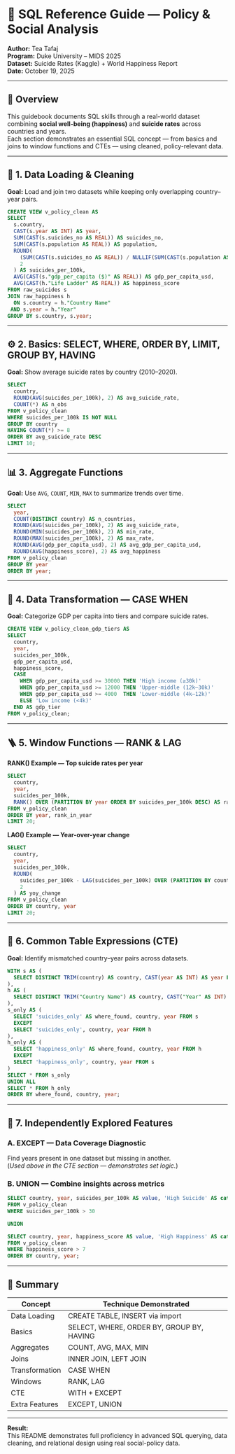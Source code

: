 
# 🧭 SQL Reference Guide — Policy & Social Analysis

**Author:** Tea Tafaj  
**Program:** Duke University – MIDS 2025  
**Dataset:** Suicide Rates (Kaggle) + World Happiness Report  
**Date:** October 19, 2025

---

## 📂 Overview

This guidebook documents SQL skills through a real-world dataset combining **social well-being (happiness)** and **suicide rates** across countries and years.  
Each section demonstrates an essential SQL concept — from basics and joins to window functions and CTEs — using cleaned, policy-relevant data.

---

## 🧱 1. Data Loading & Cleaning

**Goal:** Load and join two datasets while keeping only overlapping country–year pairs.

```sql
CREATE VIEW v_policy_clean AS
SELECT
  s.country,
  CAST(s.year AS INT) AS year,
  SUM(CAST(s.suicides_no AS REAL)) AS suicides_no,
  SUM(CAST(s.population AS REAL)) AS population,
  ROUND(
    (SUM(CAST(s.suicides_no AS REAL)) / NULLIF(SUM(CAST(s.population AS REAL)), 0)) * 100000,
    2
  ) AS suicides_per_100k,
  AVG(CAST(s."gdp_per_capita ($)" AS REAL)) AS gdp_per_capita_usd,
  AVG(CAST(h."Life Ladder" AS REAL)) AS happiness_score
FROM raw_suicides s
JOIN raw_happiness h
  ON s.country = h."Country Name"
 AND s.year = h."Year"
GROUP BY s.country, s.year;
```

---

## ⚙️ 2. Basics: SELECT, WHERE, ORDER BY, LIMIT, GROUP BY, HAVING

**Goal:** Show average suicide rates by country (2010–2020).

```sql
SELECT
  country,
  ROUND(AVG(suicides_per_100k), 2) AS avg_suicide_rate,
  COUNT(*) AS n_obs
FROM v_policy_clean
WHERE suicides_per_100k IS NOT NULL
GROUP BY country
HAVING COUNT(*) >= 8
ORDER BY avg_suicide_rate DESC
LIMIT 10;
```

---

## 📊 3. Aggregate Functions

**Goal:** Use `AVG`, `COUNT`, `MIN`, `MAX` to summarize trends over time.

```sql
SELECT
  year,
  COUNT(DISTINCT country) AS n_countries,
  ROUND(AVG(suicides_per_100k), 2) AS avg_suicide_rate,
  ROUND(MIN(suicides_per_100k), 2) AS min_rate,
  ROUND(MAX(suicides_per_100k), 2) AS max_rate,
  ROUND(AVG(gdp_per_capita_usd), 2) AS avg_gdp_per_capita_usd,
  ROUND(AVG(happiness_score), 2) AS avg_happiness
FROM v_policy_clean
GROUP BY year
ORDER BY year;
```

---

## 🧩 4. Data Transformation — CASE WHEN

**Goal:** Categorize GDP per capita into tiers and compare suicide rates.

```sql
CREATE VIEW v_policy_clean_gdp_tiers AS
SELECT
  country,
  year,
  suicides_per_100k,
  gdp_per_capita_usd,
  happiness_score,
  CASE
    WHEN gdp_per_capita_usd >= 30000 THEN 'High income (≥30k)'
    WHEN gdp_per_capita_usd >= 12000 THEN 'Upper-middle (12k–30k)'
    WHEN gdp_per_capita_usd >= 4000  THEN 'Lower-middle (4k–12k)'
    ELSE 'Low income (<4k)'
  END AS gdp_tier
FROM v_policy_clean;
```

---

## 🪜 5. Window Functions — RANK & LAG

**RANK() Example — Top suicide rates per year**

```sql
SELECT
  country,
  year,
  suicides_per_100k,
  RANK() OVER (PARTITION BY year ORDER BY suicides_per_100k DESC) AS rank_in_year
FROM v_policy_clean
ORDER BY year, rank_in_year
LIMIT 20;
```

**LAG() Example — Year-over-year change**

```sql
SELECT
  country,
  year,
  suicides_per_100k,
  ROUND(
    suicides_per_100k - LAG(suicides_per_100k) OVER (PARTITION BY country ORDER BY year),
    2
  ) AS yoy_change
FROM v_policy_clean
ORDER BY country, year
LIMIT 20;
```

---

## 🧠 6. Common Table Expressions (CTE)

**Goal:** Identify mismatched country–year pairs across datasets.  

```sql
WITH s AS (
  SELECT DISTINCT TRIM(country) AS country, CAST(year AS INT) AS year FROM raw_suicides
),
h AS (
  SELECT DISTINCT TRIM("Country Name") AS country, CAST("Year" AS INT) AS year FROM raw_happiness
),
s_only AS (
  SELECT 'suicides_only' AS where_found, country, year FROM s
  EXCEPT
  SELECT 'suicides_only', country, year FROM h
),
h_only AS (
  SELECT 'happiness_only' AS where_found, country, year FROM h
  EXCEPT
  SELECT 'happiness_only', country, year FROM s
)
SELECT * FROM s_only
UNION ALL
SELECT * FROM h_only
ORDER BY where_found, country, year;
```

---

## 🧰 7. Independently Explored Features

### A. EXCEPT — Data Coverage Diagnostic  
Find years present in one dataset but missing in another.  
(*Used above in the CTE section — demonstrates set logic.*)

### B. UNION — Combine insights across metrics  

```sql
SELECT country, year, suicides_per_100k AS value, 'High Suicide' AS category
FROM v_policy_clean
WHERE suicides_per_100k > 30

UNION

SELECT country, year, happiness_score AS value, 'High Happiness' AS category
FROM v_policy_clean
WHERE happiness_score > 7
ORDER BY country, year;
```

---

## 🧾 Summary

| Concept | Technique Demonstrated |
|----------|-----------------------|
| Data Loading | CREATE TABLE, INSERT via import |
| Basics | SELECT, WHERE, ORDER BY, GROUP BY, HAVING |
| Aggregates | COUNT, AVG, MAX, MIN |
| Joins | INNER JOIN, LEFT JOIN |
| Transformation | CASE WHEN |
| Windows | RANK, LAG |
| CTE | WITH + EXCEPT |
| Extra Features | EXCEPT, UNION |

---

**Result:**  
This README demonstrates full proficiency in advanced SQL querying, data cleaning, and relational design using real social-policy data.
